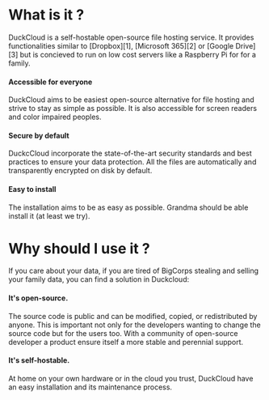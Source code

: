 # What is it ?

DuckCloud is a self-hostable open-source file hosting service. It provides functionalities similar to [Dropbox][1],
[Microsoft 365][2] or [Google Drive][3] but is concieved to run on low cost servers like a Raspberry Pi for for
a family.

#### Accessible for everyone

DuckCloud aims to be easiest open-source alternative for file hosting and strive to stay as simple as possible. 
It is also accessible for screen readers and color impaired peoples.

#### Secure by default

DuckcCloud incorporate the state-of-the-art security standards and best practices to ensure your data
protection. All the files are automatically and transparently encrypted on disk by default.

#### Easy to install 

The installation aims to be as easy as possible. Grandma should be able install it (at least we try).

# Why should I use it ?

If you care about your data, if you are tired of BigCorps stealing and selling your family data, you
can find a solution in Duckcloud:

#### It's open-source. 

The source code is public and can be modified, copied, or redistributed by anyone. This is important not 
only for the developers wanting to change the source code but for the users too. With a community of 
open-source developer a product ensure itself a more stable and perennial support.

#### It's self-hostable.

At home on your own hardware or in the cloud you trust, DuckCloud have an easy installation and its maintenance 
process.
